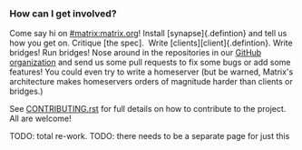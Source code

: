 ### How can I get involved?

Come say hi on [\#matrix:matrix.org](https://matrix.to/#/#matrix:matrix.org)!  Install [synapse]{.defintion} and tell us how you get on. Critique [the spec].  Write [clients][client]{.defintion}.  Write bridges!  Run bridges!  Nose around in the repositories in our
[GitHub organization](https://github.com/matrix-org) and send us some pull requests
to fix some bugs or add some features!  You could even try to write a homeserver
(but be warned, Matrix's architecture makes homeservers orders of magnitude harder
than clients or bridges.)

See [CONTRIBUTING.rst](http://github.com/matrix-org/synapse/tree/master/CONTRIBUTING.rst) for
full details on how to contribute to the project.  All are welcome!

TODO: total re-work.
TODO: there needs to be a separate page for just this